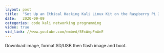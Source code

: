 ```yaml
---
layout: post
title:  "Set Up an Ethical Hacking Kali Linux Kit on the Raspberry Pi 3 B+ "
date:   2020-09-09
categories: code kali networking programming
video: true
vid_link: //www.youtube.com/embed/5ExWmpFnAnE
---
```


Download image, format SD/USB then flash image and boot.
